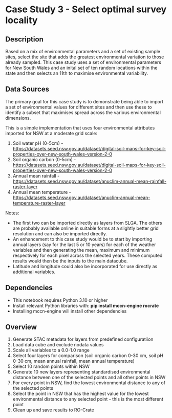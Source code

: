 # Case Study 3 - Select optimal survey locality
## Description 
Based on a mix of environmental parameters and a set of existing sample sites, select the site that adds the greatest environmental variation to those already sampled. This case study uses a set of environmental parameters for New South Wales and an inital set of ten random locations within the state and then selects an 11th to maximise environmental variability.

## Data Sources
The primary goal for this case study is to demonstrate being able to import a set of environmental values for different sites and then use these to identify a subset that maximises spread across the various environmental dimensions.

This is a simple implementation that uses four environmental attributes imported for NSW at a moderate grid scale:

1. Soil water pH (0-5cm) - https://datasets.seed.nsw.gov.au/dataset/digital-soil-maps-for-key-soil-properties-over-new-south-wales-version-2-0
2. Soil organic carbon (0-5cm) - https://datasets.seed.nsw.gov.au/dataset/digital-soil-maps-for-key-soil-properties-over-new-south-wales-version-2-0
3. Annual mean rainfall - https://datasets.seed.nsw.gov.au/dataset/anuclim-annual-mean-rainfall-raster-layer
4. Annual mean temperature - https://datasets.seed.nsw.gov.au/dataset/anuclim-annual-mean-temperature-raster-layer

Notes:
- The first two can be imported directly as layers from SLGA. The others are probably available online in suitable forms at a slightly better grid resolution and can also be imported directly.
- An enhancement to this case study would be to start by importing annual layers (say for the last 5 or 10 years) for each of the weather variables and then generating the mean, maximum and minimum respectively for each pixel across the selected years. These computed results would then be the inputs to the main datacube.
- Latitude and longitude could also be incorporated for use directly as additional variables.

## Dependencies
- This notebook requires Python 3.10 or higher
- Install relevant Python libraries with: **pip install mccn-engine rocrate**
- Installing mccn-engine will install other dependencies

## Overview
1. Generate STAC metadata for layers from predefined configuratiion
2. Load data cube and exclude nodata values
3. Scale all variables to a 0.0-1.0 range
4. Select four layers for comparison (soil organic carbon 0-30 cm, soil pH 0-30 cm, mean annual rainfall, mean annual temperature)
5. Select 10 random points within NSW
6. Generate 10 new layers representing standardised environmental distance between one of the selected points and all other points in NSW
7. For every point in NSW, find the lowest environmental distance to any of the selected points
8. Select the point in NSW that has the highest value for the lowest environmental distance to any selected point - this is the most different point
9. Clean up and save results to RO-Crate
